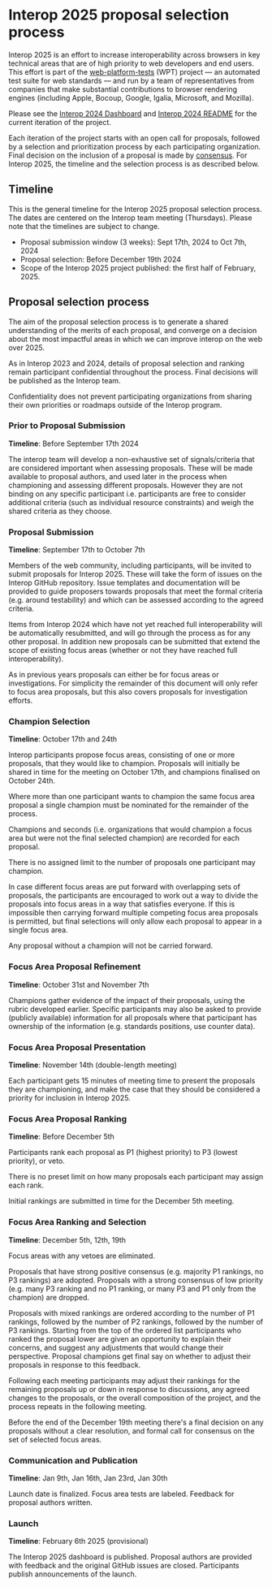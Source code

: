 # Interop 2025 proposal selection process

Interop 2025 is an effort to increase interoperability across browsers
in key technical areas that are of high priority to web developers and
end users. This effort is part of the
[web-platform-tests](https://github.com/web-platform-tests/wpt) (WPT)
project — an automated test suite for web standards — and run by a
team of representatives from companies that make substantial
contributions to browser rendering engines (including Apple, Bocoup,
Google, Igalia, Microsoft, and Mozilla).

Please see the [Interop 2024 Dashboard](https://wpt.fyi/interop-2024)
and [Interop 2024
README](https://github.com/web-platform-tests/interop/blob/main/2024/README.md)
for the current iteration of the project.

Each iteration of the project starts with an open call for proposals,
followed by a selection and prioritization process by each
participating organization. Final decision on the inclusion of a
proposal is made by
[consensus](https://github.com/web-platform-tests/interop/blob/main/charter.md#:~:text=The%20team%20makes%20decisions%20based%20on%20consensus.%20A%20decision%20has%20consensus%20if%20it%20has%20support%20from%20at%20least%20two%20participating%20organizations%20and%20no%20opposition). For
Interop 2025, the timeline and the selection process is as described
below.

## Timeline

This is the general timeline for the Interop 2025 proposal selection 
process. The dates are centered on the Interop team meeting (Thursdays).
Please note that the timelines are subject to change.

*   Proposal submission window (3 weeks): Sept 17th, 2024 to Oct 7th, 2024
*   Proposal selection: Before December 19th 2024
*   Scope of the Interop 2025 project published: the first half of February, 2025.

## Proposal selection process

The aim of the proposal selection process is to generate a shared
understanding of the merits of each proposal, and converge on a
decision about the most impactful areas in which we can improve
interop on the web over 2025.

As in Interop 2023 and 2024, details of proposal selection and ranking
remain participant confidential throughout the process. Final decisions
will be published as the Interop team.

Confidentiality does not prevent participating organizations from
sharing their own priorities or roadmaps outside of the Interop program.

### Prior to Proposal Submission

**Timeline**: Before September 17th 2024

The interop team will develop a non-exhaustive set of signals/criteria
that are considered important when assessing proposals. These will be
made available to proposal authors, and used later in the process when
championing and assessing different proposals. However they are not
binding on any specific participant i.e. participants are free to
consider additional criteria (such as individual resource constraints)
and weigh the shared criteria as they choose.

### Proposal Submission

**Timeline**: September 17th to October 7th

Members of the web community, including participants, will be invited
to submit proposals for Interop 2025. These will take the form of
issues on the Interop GitHub repository. Issue templates and
documentation will be provided to guide proposers towards proposals
that meet the formal criteria (e.g. around testability) and which can
be assessed according to the agreed criteria.

Items from Interop 2024 which have not yet reached full
interoperability will be automatically resubmitted, and will go
through the process as for any other proposal. In addition new
proposals can be submitted that extend the scope of existing focus
areas (whether or not they have reached full interoperability).

As in previous years proposals can either be for focus areas or
investigations. For simplicity the remainder of this document will
only refer to focus area proposals, but this also covers proposals for
investigation efforts.

### Champion Selection

**Timeline**: October 17th and 24th

Interop participants propose focus areas, consisting of one or more
proposals, that they would like to champion. Proposals will initially
be shared in time for the meeting on October 17th, and champions
finalised on October 24th.

Where more than one participant wants to champion the same focus area
proposal a single champion must be nominated for the remainder of the
process.

Champions and seconds (i.e. organizations that would champion a focus
area but were not the final selected champion) are recorded for each
proposal.

There is no assigned limit to the number of proposals one participant
may champion.

In case different focus areas are put forward with overlapping sets of
proposals, the participants are encouraged to work out a way to divide
the proposals into focus areas in a way that satisfies everyone. If
this is impossible then carrying forward multiple competing focus area
proposals is permitted, but final selections will only allow each
proposal to appear in a single focus area.

Any proposal without a champion will not be carried forward.

### Focus Area Proposal Refinement

**Timeline**: October 31st and November 7th

Champions gather evidence of the impact of their proposals, using the
rubric developed earlier. Specific participants may also be asked
to provide (publicly available) information for all proposals where
that participant has ownership of the information (e.g. standards
positions, use counter data).

### Focus Area Proposal Presentation

**Timeline**: November 14th (double-length meeting)

Each participant gets 15 minutes of meeting time to present the
proposals they are championing, and make the case that they should be
considered a priority for inclusion in Interop 2025.

### Focus Area Proposal Ranking

**Timeline**: Before December 5th

Participants rank each proposal as P1 (highest priority) to P3 (lowest
priority), or veto.

There is no preset limit on how many proposals each participant may
assign each rank.

Initial rankings are submitted in time for the December 5th meeting.

### Focus Area Ranking and Selection

**Timeline**: December 5th, 12th, 19th

Focus areas with any vetoes are eliminated.

Proposals that have strong positive consensus (e.g. majority P1
rankings, no P3 rankings) are adopted. Proposals with a strong 
consensus of low priority (e.g. many P3 ranking and no P1
ranking, or many P3 and P1 only from the champion) are dropped.

Proposals with mixed rankings are ordered according to the number of
P1 rankings, followed by the number of P2 rankings, followed by the
number of P3 rankings. Starting from the top of the ordered list
participants who ranked the proposal lower are given an opportunity to
explain their concerns, and suggest any adjustments that would change
their perspective. Proposal champions get final say on whether to
adjust their proposals in response to this feedback.

Following each meeting participants may adjust their rankings for the
remaining proposals up or down in response to discussions, any agreed
changes to the proposals, or the overall composition of the project,
and the process repeats in the following meeting.

Before the end of the December 19th meeting there's a final decision
on any proposals without a clear resolution, and formal call for
consensus on the set of selected focus areas.

### Communication and Publication

**Timeline**: Jan 9th, Jan 16th, Jan 23rd, Jan 30th

Launch date is finalized. Focus area tests are labeled. Feedback for
proposal authors written.

### Launch

**Timeline**: February 6th 2025 (provisional)

The Interop 2025 dashboard is published. Proposal authors are provided
with feedback and the original GitHub issues are closed. Participants
publish announcements of the launch.

